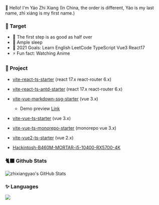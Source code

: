 👋 Hello! I'm Yáo Zhi Xiang (In China, the order is different, Yáo is my last name, zhì xiáng is my first name.)

### 📜 Target

- 🚶 The first step is as good as half over
- 🥱 Ample sleep
- 🚀 2021 Goals: Learn English LeetCode TypeScript Vue3 React17
- ⚡ Fun fact: Watching Anime

### 📜 Project

- [vite-react-ts-starter](https://github.com/zhixiangyao/vite-react-ts-starter) (react 17.x react-router 6.x)
- [vite-react-ts-antd-starter](https://github.com/zhixiangyao/vite-react-ts-antd-starter) (react 17.x react-router 6.x)
- [vite-vue-markdown-ssg-starter](https://github.com/zhixiangyao/vite-vue-markdown-ssg-starter) (vue 3.x)
  - Demo preview [Link](https://zhixiangyao.github.io/)
- [vite-vue-ts-starter](https://github.com/zhixiangyao/vite-vue-ts-starter) (vue 3.x)
- [vite-vue-ts-monorepo-starter](https://github.com/zhixiangyao/vite-vue-ts-monorepo-starter) (monorepo vue 3.x)
- [vite-vue2-ts-starter](https://github.com/zhixiangyao/vite-vue2-ts-starter) (vue 2.x)

- [Hackintosh-B460M-MORTAR-i5-10400-RX5700-4K](https://github.com/zhixiangyao/Hackintosh-B460M-MORTAR-i5-10400-RX5700-4K)

### 🐈‍⬛ Github Stats

<img alt="zhixiangyao's GitHub Stats" src="https://github-readme-stats.vercel.app/api?username=zhixiangyao&theme=cobalt&show_icons=true" />

### ✨ Languages

<img src="https://github-readme-stats.vercel.app/api/top-langs/?username=zhixiangyao&layout=compact&theme=cobalt" >
